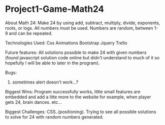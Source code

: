 # Project1-Game-Math24

About Math 24:
Make 24 by using add, subtract, multiply, divide, exponents, roots, or logs. All numbers must be used.
Numbers are random, between 1-9 and can be repeated.

Technologies Used:
Css Animations
Bootstrap
Jquery
Trello

Future features:
All solutions possible to make 24 with given numbers (found javascript solution code online but didn't understand to much of it so hopefully I will be able to later in the program).

Bugs:
1. sometimes alert doesn't work...?

Biggest Wins:
Program successfully works, little small features are embedded and add a litte more to the website for example, when player gets 24, brain dances. etc...

Biggest Challenges:
CSS..(positioning).
Trying to see all possible solutions to solve for 24 with random numbers generated.
